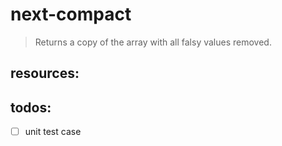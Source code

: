 # next-compact
> Returns a copy of the array with all falsy values removed.


## resources:

## todos:
- [ ] unit test case
